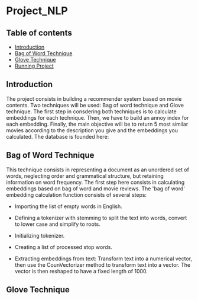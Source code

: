 # Project_NLP

## Table of contents

- [Introduction](#introduction)
- [Bag of Word Technique](#bag-of-word-technique)
- [Glove Technique](#glove-technique)
- [Running Project](#running-project)

## Introduction

The project consists in building a recommender system based on movie contents. Two techniques will be used: Bag of word technique and Glove technique. The first step in consdering both techniques is to calculate embeddings for each technique. Then, we have to build an annoy index for each embedding. Finally, the main objective will be to return 5 most similar movies according to the description you give and the embeddings you calculated. The database is founded here: 


## Bag of Word Technique

This technique consists in representing a document as an unordered set of words, neglecting order and grammatical structure, but retaining information on word frequency. The first step here consists in calculating embeddings based on bag of word and movie reviews. The 'bag of word' embedding calculation function consists of several steps: 

- Importing the list of empty words in English.

- Defining a tokenizer with stemming to split the text into words, convert to lower case and simplify to roots. 

- Initializing tokenizer.

- Creating a list of processed stop words. 

- Extracting embeddings from text: Transform text into a numerical vector, then use the CounVectorizer method to transform text into a vector.  The vector is then reshaped to have a fixed length of 1000.

## Glove Technique
